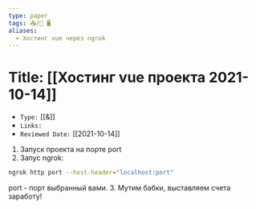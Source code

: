 ```yaml
---
type: paper
tags: 📥️/📜️ 🖥️
aliases:
  - Хостинг vue через ngrok
---
```




# Title: **[[Хостинг vue проекта 2021-10-14]]**
- `Type:` [[&]]
- `Links:`
- `Reviewed Date:` [[2021-10-14]]

1. Запуск проекта на порте port
2. Запус ngrok:
```Bash
ngrok http port --host-header="localhost:port"
```
port - порт выбранный вами.
3. Мутим бабки, выставляем счета заработу!